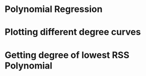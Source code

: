 # Polynomial Regression
# Plotting different degree curves
# Getting degree of lowest RSS Polynomial